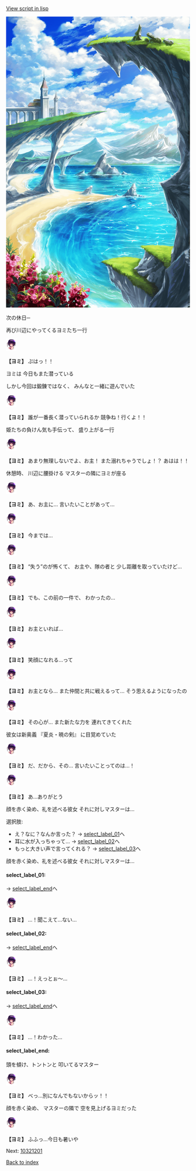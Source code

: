 [View script in lisp](../scripts/10311204.txt)

![lake.png](../images/backgrounds/lake.png)

次の休日─

再び川辺にやってくるヨミたち一行

<img src="../images/units/103111.png" alt="103111.png" height="34"/>

**【ヨミ】**
ぷはっ！！

ヨミは
今日もまた潜っている

しかし今回は鍛錬ではなく、
みんなと一緒に遊んでいた

<img src="../images/units/103111.png" alt="103111.png" height="34"/>

**【ヨミ】**
誰が一番長く潜っていられるか
競争ね！行くよ！！

姫たちの負けん気も手伝って、
盛り上がる一行

<img src="../images/units/103111.png" alt="103111.png" height="34"/>

**【ヨミ】**
あまり無理しないでよ、お主！
また溺れちゃうでしょ！？
あはは！！

休憩時、
川辺に腰掛ける
マスターの隣にヨミが座る

<img src="../images/units/103111.png" alt="103111.png" height="34"/>

**【ヨミ】**
あ、お主に…
言いたいことがあって…

<img src="../images/units/103111.png" alt="103111.png" height="34"/>

**【ヨミ】**
今までは…

<img src="../images/units/103111.png" alt="103111.png" height="34"/>

**【ヨミ】**
“失う”のが怖くて、
お主や、隊の者と
少し距離を取っていたけど…

<img src="../images/units/103111.png" alt="103111.png" height="34"/>

**【ヨミ】**
でも、この前の一件で、
わかったの…

<img src="../images/units/103111.png" alt="103111.png" height="34"/>

**【ヨミ】**
お主といれば…

<img src="../images/units/103111.png" alt="103111.png" height="34"/>

**【ヨミ】**
笑顔になれる…って

<img src="../images/units/103111.png" alt="103111.png" height="34"/>

**【ヨミ】**
お主となら…
また仲間と共に戦えるって…
そう思えるようになったの

<img src="../images/units/103111.png" alt="103111.png" height="34"/>

**【ヨミ】**
その心が…
また新たな力を
連れてきてくれた

彼女は新奥義
『夏炎・暁の剣』
に目覚めていた

<img src="../images/units/103111.png" alt="103111.png" height="34"/>

**【ヨミ】**
だ、だから、その…
言いたいことってのは…！

<img src="../images/units/103111.png" alt="103111.png" height="34"/>

**【ヨミ】**
あ…ありがとう

顔を赤く染め、礼を述べる彼女
それに対しマスターは…

選択肢:
- え？なに？なんか言った？ → [select_label_01](#select_label_01)へ
- 耳に水が入っちゃって… → [select_label_02](#select_label_02)へ
- もっと大きい声で言ってくれる？ → [select_label_03](#select_label_03)へ

顔を赤く染め、礼を述べる彼女
それに対しマスターは…

#### select_label_01:
 → [select_label_end](#select_label_end)へ

<img src="../images/units/103111.png" alt="103111.png" height="34"/>

**【ヨミ】**
…！聞こえて…ない…

#### select_label_02:
 → [select_label_end](#select_label_end)へ

<img src="../images/units/103111.png" alt="103111.png" height="34"/>

**【ヨミ】**
…！えっとぉ～…

#### select_label_03:
 → [select_label_end](#select_label_end)へ

<img src="../images/units/103111.png" alt="103111.png" height="34"/>

**【ヨミ】**
…！わかった…

#### select_label_end:

頭を傾け、トントンと
叩いてるマスター

<img src="../images/units/103111.png" alt="103111.png" height="34"/>

**【ヨミ】**
べっ…別になんでもないからッ！！

顔を赤く染め、
マスターの隣で
空を見上げるヨミだった

<img src="../images/units/103111.png" alt="103111.png" height="34"/>

**【ヨミ】**
ふふっ…今日も暑いや


Next: [10321201](10321201.md)

[Back to index](index.md)
